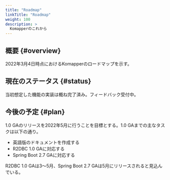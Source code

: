 ```yaml
---
title: "Roadmap"
linkTitle: "Roadmap"
weight: 100
description: >
  Komapperのこれから
---
```


## 概要 {#overview}

2022年3月4日時点におけるKomapperのロードマップを示す。

## 現在のステータス {#status}

当初想定した機能の実装は概ね完了済み。フィードバック受付中。

## 今後の予定 {#plan}

1.0 GAのリリースを2022年5月に行うことを目標とする。1.0 GAまでの主なタスクは以下の通り。

- 英語版のドキュメントを作成する
- R2DBC 1.0 GAに対応する
- Spring Boot 2.7 GAに対応する

R2DBC 1.0 GAは3〜5月、Spring Boot 2.7 GAは5月にリリースされると見込んでいる。
